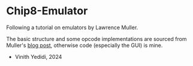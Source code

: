 # Chip8-Emulator
Following a tutorial on emulators by Lawrence Muller.

The basic structure and some opcode implementations are sourced from Muller's [blog post](https://multigesture.net/articles/how-to-write-an-emulator-chip-8-interpreter/), otherwise code (especially the GUI) is mine.

- Vinith Yedidi, 2024
